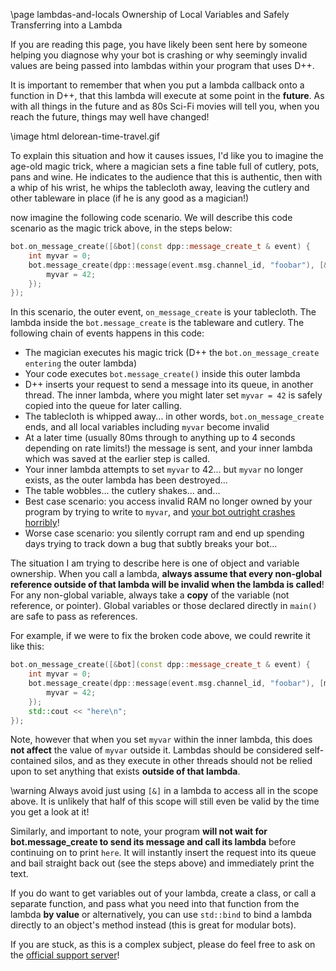 \page lambdas-and-locals Ownership of Local Variables and Safely Transferring into a Lambda

If you are reading this page, you have likely been sent here by someone helping you diagnose why your bot is crashing or why seemingly invalid values are being passed into lambdas within your program that uses D++.

It is important to remember that when you put a lambda callback onto a function in D++, that this lambda will execute at some point in the **future**. As with all things in the future and as 80s Sci-Fi movies will tell you, when you reach the future, things may well have changed!

\image html delorean-time-travel.gif

To explain this situation and how it causes issues, I'd like you to imagine the age-old magic trick, where a magician sets a fine table full of cutlery, pots, pans and wine. He indicates to the audience that this is authentic, then with a whip of his wrist, he whips the tablecloth away, leaving the cutlery and other tableware in place (if he is any good as a magician!)

now imagine the following code scenario. We will describe this code scenario as the magic trick above, in the steps below:

~~~~~~~~~~~~~~~~~~~~~~~~~~~~~~~~~~~~~~~~~~~~~~~~~~~~cpp
bot.on_message_create([&bot](const dpp::message_create_t & event) {
	int myvar = 0;
	bot.message_create(dpp::message(event.msg.channel_id, "foobar"), [&](const auto & cc) {
		myvar = 42;
	});
});
~~~~~~~~~~~~~~~~~~~~~~~~~~~~~~~~~~~~~~~~~~~~~~~~~~~~

In this scenario, the outer event, `on_message_create` is your tablecloth. The lambda inside the `bot.message_create` is the tableware and cutlery. The following chain of events happens in this code:

* The magician executes his magic trick (D++ the `bot.on_message_create entering` the outer lambda)
* Your code executes `bot.message_create()` inside this outer lambda
* D++ inserts your request to send a message into its queue, in another thread. The inner lambda, where you might later set `myvar = 42` is safely copied into the queue for later calling.
* The tablecloth is whipped away... in other words, `bot.on_message_create` ends, and all local variables including `myvar` become invalid
* At a later time (usually 80ms through to anything up to 4 seconds depending on rate limits!) the message is sent, and your inner lambda which was saved at the earlier step is called.
* Your inner lambda attempts to set `myvar` to 42... but `myvar` no longer exists, as the outer lambda has been destroyed...
* The table wobbles... the cutlery shakes... and...
* Best case scenario: you access invalid RAM no longer owned by your program by trying to write to `myvar`, and [your bot outright crashes horribly](https://www.youtube.com/watch?v=sm8qb2kP-fQ)!
* Worse case scenario: you silently corrupt ram and end up spending days trying to track down a bug that subtly breaks your bot...

The situation I am trying to describe here is one of object and variable ownership. When you call a lambda, **always assume that every non-global reference outside of that lambda will be invalid when the lambda is called**! For any non-global variable, always take a **copy** of the variable (not reference, or pointer). Global variables or those declared directly in `main()` are safe to pass as references.

For example, if we were to fix the broken code above, we could rewrite it like this:

~~~~~~~~~~~~~~~~~~~~~~~~~~~~~~~~~~~~~~~~~~~~~~~~~~~~cpp
bot.on_message_create([&bot](const dpp::message_create_t & event) {
	int myvar = 0;
	bot.message_create(dpp::message(event.msg.channel_id, "foobar"), [myvar](const auto & cc) {
		myvar = 42;
	});
	std::cout << "here\n";
});
~~~~~~~~~~~~~~~~~~~~~~~~~~~~~~~~~~~~~~~~~~~~~~~~~~~~

Note, however that when you set `myvar` within the inner lambda, this does **not affect** the value of `myvar` outside it. Lambdas should be considered self-contained silos, and as they execute in other threads should not be relied upon to set anything that exists **outside of that lambda**.

\warning Always avoid just using `[&]` in a lambda to access all in the scope above. It is unlikely that half of this scope will still even be valid by the time you get a look at it!

Similarly, and important to note, your program **will not wait for bot.message_create to send its message and call its lambda** before continuing on to print `here`. It will instantly insert the request into its queue and bail straight back out (see the steps above) and immediately print the text.

If you do want to get variables out of your lambda, create a class, or call a separate function, and pass what you need into that function from the lambda **by value** or alternatively, you can use `std::bind` to bind a lambda directly to an object's method instead (this is great for modular bots).

If you are stuck, as this is a complex subject, please do feel free to ask on the [official support server](https://discord.gg/dpp)!

